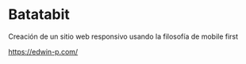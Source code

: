 # Batatabit

Creación de un sitio web responsivo usando la filosofía de mobile first

https://edwin-p.com/
